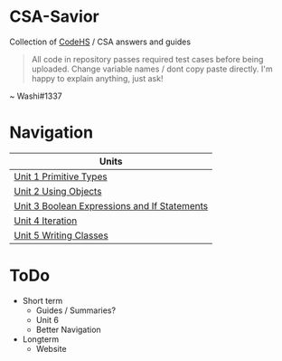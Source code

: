 # CSA-Savior
Collection of [CodeHS](https://codehs.com) / CSA answers and guides

> All code in repository passes required test cases before being uploaded. Change variable names / dont copy paste directly. I'm happy to explain anything, just ask!

 ~ Washi#1337

# Navigation

| Units |
| --- |
| [Unit 1 Primitive Types](https://github.com/Washiil/CSA-Savior/tree/main/Unit%201%20Primitive%20Types) |
| [Unit 2 Using Objects](https://github.com/Washiil/CSA-Savior/tree/main/Unit%202%20Using%20Objects) |
| [Unit 3 Boolean Expressions and If Statements](https://github.com/Washiil/CSA-Savior/tree/main/Unit%203%20Boolean%20Expressions%20and%20If%20Statements) |
| [Unit 4 Iteration](https://github.com/Washiil/CSA-Savior/tree/main/Unit%204%20Iteration)|
| [Unit 5 Writing Classes](https://github.com/Washiil/CSA-Savior/tree/main/Unit%205%20Writing%20Classes)

# ToDo
* Short term
	* Guides / Summaries?
	* Unit 6
	* Better Navigation
* Longterm
	* Website